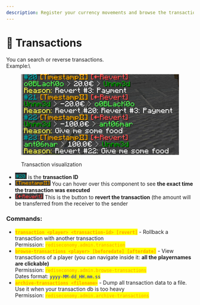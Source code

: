 ```yaml
---
description: Register your currency movements and browse the transaction chain
---
```


# 📜 Transactions

You can search or reverse transactions.\
Example:\\

<figure><img src="../.gitbook/assets/image (28).png" alt=""><figcaption><p>Transaction visualization</p></figcaption></figure>

* <img src="../.gitbook/assets/image (3).png" alt="" data-size="original"> is the **transaction ID**
* <img src="../.gitbook/assets/image (4).png" alt="" data-size="original"> You can hover over this component to see **the exact time the transaction was executed**
* ![](<../.gitbook/assets/image (6).png>) This is the button to **revert the transaction** (the amount will be transferred from the receiver to the sender

### Commands:

* <mark style="color:orange;">**`transaction <player> <transaction-id> [revert]`**</mark> - Rollback a transaction with another transaction\
  Permission: <mark style="color:orange;">`rediseconomy.admin.transaction`</mark>
* <mark style="color:orange;">**`browse-transactions <player> [beforedate] [afterdate]`**</mark> - View transactions of a player (you can navigate inside it: **all the playernames are clickable)**\
  Permission: <mark style="color:orange;">`rediseconomy.admin.browse-transactions`</mark>\
  Dates format: <mark style="color:blue;">`yyyy-MM-dd_HH.mm.ss`</mark>
* <mark style="color:orange;">**`archive-transactions <filename>`**</mark> - Dump all transaction data to a file. Use it when your transaction db is too heavy\
  Permission: <mark style="color:orange;">`rediseconomy.admin.archive-transactions`</mark>
